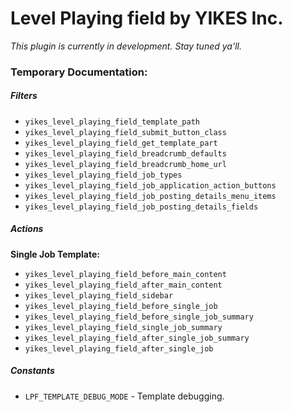 Level Playing field by YIKES Inc.
=====================

<em>This plugin is currently in development. Stay tuned ya'll.</em>


### Temporary Documentation:

##### Filters
* `yikes_level_playing_field_template_path`
* `yikes_level_playing_field_submit_button_class`
* `yikes_level_playing_field_get_template_part`
* `yikes_level_playing_field_breadcrumb_defaults`
* `yikes_level_playing_field_breadcrumb_home_url`
* `yikes_level_playing_field_job_types`
* `yikes_level_playing_field_job_application_action_buttons`
* `yikes_level_playing_field_job_posting_details_menu_items`
* `yikes_level_playing_field_job_posting_details_fields`

##### Actions

<strong>Single Job Template:</strong>
* `yikes_level_playing_field_before_main_content`
* `yikes_level_playing_field_after_main_content`
* `yikes_level_playing_field_sidebar`
* `yikes_level_playing_field_before_single_job`
* `yikes_level_playing_field_before_single_job_summary`
* `yikes_level_playing_field_single_job_summary`
* `yikes_level_playing_field_after_single_job_summary`
* `yikes_level_playing_field_after_single_job`

##### Constants

* `LPF_TEMPLATE_DEBUG_MODE` - Template debugging.

